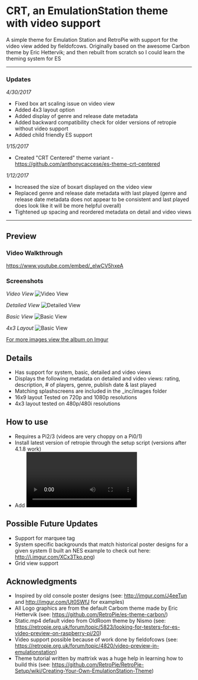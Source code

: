 # CRT, an EmulationStation theme with video support
A simple theme for Emulation Station and RetroPie with support for the video view added by fieldofcows.  Originally based on the awesome Carbon theme by Eric Hettervik; and then rebuilt from scratch so I could learn the theming system for ES

---

### Updates

*4/30/2017*
- Fixed box art scaling issue on video view
- Added 4x3 layout option
- Added display of genre and release date metadata
- Added backward compatibility check for older versions of retropie without video support
- Added child friendly ES support

*1/15/2017*
- Created "CRT Centered" theme variant - https://github.com/anthonycaccese/es-theme-crt-centered

*1/12/2017*
- Increased the size of boxart displayed on the video view
- Replaced genre and release date metadata with last played (genre and release date metadata does not appear to be consistent and last played does look like it will be more helpful overall)
- Tightened up spacing and reordered metadata on detail and video views

---

## Preview

### Video Walkthrough
https://www.youtube.com/embed/_elwCV5hxeA

### Screenshots

*Video View*
![Video View](http://i.imgur.com/e6y0kIl.png)

*Detailed View*
![Detailed View](http://i.imgur.com/tA6mfEc.png)

*Basic View*
![Basic View](http://i.imgur.com/npqHCZy.png)

*4x3 Layout*
![Basic View](http://i.imgur.com/pubsyyv.png)

[For more images view the album on Imgur](http://imgur.com/a/w7JNT)


## Details

- Has support for system, basic, detailed and video views
- Displays the following metadata on detailed and video views: rating, description, # of players, genre, publish date & last played
- Matching splashscreens are included in the \_inc/images folder
- 16x9 layout Tested on 720p and 1080p resolutions
- 4x3 layout tested on 480p/480i resolutions

## How to use

- Requires a Pi2/3 (videos are very choppy on a Pi0/1)
- Install latest version of retropie through the setup script (versions after 4.1.8 work)
- Add <video> elements to your gamelist to reference videos for each game on your pi (videos can be stored anywhere just like images)

## Possible Future Updates

- Support for marquee tag
- System specific backgrounds that match historical poster designs for a given system (I built an NES example to check out here: http://i.imgur.com/XCx3Tko.png)
- Grid view support

## Acknowledgments

- Inspired by old console poster designs (see: http://imgur.com/J4eeTun and http://imgur.com/Ut0SWfJ for examples) 
- All Logo graphics are from the default Carbom theme made by Eric Hettervik (see: https://github.com/RetroPie/es-theme-carbon/)
- Static.mp4 default video from OldRoom theme by Nismo (see: https://retropie.org.uk/forum/topic/5823/looking-for-testers-for-es-video-preview-on-raspberry-pi/20)
- Video support possible because of work done by fieldofcows (see: https://retropie.org.uk/forum/topic/4820/video-preview-in-emulationstation)
- Theme tutorial written by mattrixk was a huge help in learning how to build this (see: https://github.com/RetroPie/RetroPie-Setup/wiki/Creating-Your-Own-EmulationStation-Theme)
